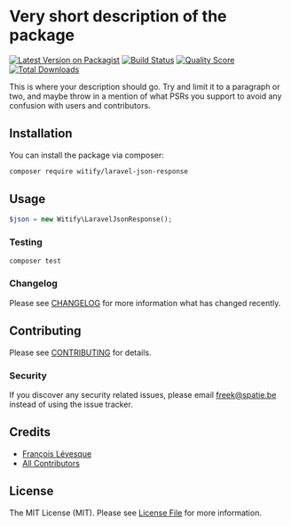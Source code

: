 # Very short description of the package

[![Latest Version on Packagist](https://img.shields.io/packagist/v/Witify/laravel-json-response.svg?style=flat-square)](https://packagist.org/packages/spatie/laravel-json-response)
[![Build Status](https://img.shields.io/travis/Witify/laravel-json-response/master.svg?style=flat-square)](https://travis-ci.org/spatie/laravel-json-response)
[![Quality Score](https://img.shields.io/scrutinizer/g/Witify/laravel-json-response.svg?style=flat-square)](https://scrutinizer-ci.com/g/spatie/laravel-json-response)
[![Total Downloads](https://img.shields.io/packagist/dt/Witify/laravel-json-response.svg?style=flat-square)](https://packagist.org/packages/spatie/laravel-json-response)

This is where your description should go. Try and limit it to a paragraph or two, and maybe throw in a mention of what PSRs you support to avoid any confusion with users and contributors.

## Installation

You can install the package via composer:

```bash
composer require witify/laravel-json-response
```

## Usage

``` php
$json = new Witify\LaravelJsonResponse();
```

### Testing

``` bash
composer test
```

### Changelog

Please see [CHANGELOG](CHANGELOG.md) for more information what has changed recently.

## Contributing

Please see [CONTRIBUTING](CONTRIBUTING.md) for details.

### Security

If you discover any security related issues, please email freek@spatie.be instead of using the issue tracker.

## Credits

- [François Lévesque](https://github.com/francoislevesque)
- [All Contributors](../../contributors)

## License

The MIT License (MIT). Please see [License File](LICENSE.md) for more information.
